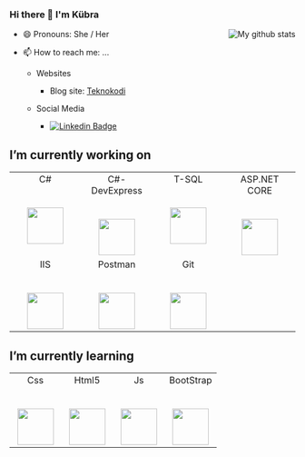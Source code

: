 ### Hi there 👋 I'm Kübra


<img align="right" src="https://github-readme-stats.vercel.app/api?username=kubrasimsek&show_icons=true&line_height=50&theme=tokyonight" alt="My github stats" /></a>

- 😄 Pronouns: She / Her

- 📫 How to reach me: ...

  - Websites
   
    - Blog site: [Teknokodi](https://www.teknokodi.com)

  - Social Media

    
    - [![Linkedin Badge](https://img.shields.io/badge/-kubrasimsek-blue?style=flat-square&logo=Linkedin&logoColor=white&link=https://www.linkedin.com/in/kbrasmsk/)](https://www.linkedin.com/in/kbrasmsk/)



## I’m currently working on

<table>
  <tbody>
    <tr valign="top">
      <td width="25%" align="center">
        <span>C#</span><br><br><br>
        <img height="64px" src="https://cdn.svgporn.com/logos/c-sharp.svg">
      </td>
      <td width="25%" align="center">
        <span>C#-DevExpress</span><br><br><br>
        <img height="64px" src="https://cdn.svgporn.com/logos/c-sharp.svg">
      </td>
      <td width="25%" align="center">
        <span>T-SQL</span><br><br><br>
        <img height="64px" src="https://cdn.svgporn.com/logos/buffer.svg">
      </td>
      <td width="25%" align="center">
        <span>ASP.NET CORE</span><br><br><br>
        <img height="64px" src="https://cdn.svgporn.com/logos/microsoft-windows.svg">
      </td>            
    </tr>
    <tr valign="top">
      <td width="25%" align="center">
        <span>IIS</span><br><br><br>
        <img height="64px" src="https://cdn.svgporn.com/logos/cloudant.svg">
      </td>
    <td width="25%" align="center">
        <span>Postman</span><br><br><br>
        <img height="64px" src="https://cdn.svgporn.com/logos/postman.svg">
      </td>
      <td width="25%" align="center">
        <span>Git</span><br><br><br>
        <img height="64px" src="https://cdn.svgporn.com/logos/git-icon.svg">
      </td>     
    </tr>
  </tbody>
</table>

## I’m currently learning

<table>
  <tbody>
    <tr valign="top">
      <td width="25%" align="center">
        <span>Css</span><br><br><br>
        <img height="64px" src="https://cdn.svgporn.com/logos/css-3.svg">
      </td>
      <td width="25%" align="center">
        <span>Html5</span><br><br><br>
        <img height="64px" src="https://cdn.svgporn.com/logos/html-5.svg">
      </td>
      <td width="25%" align="center">
        <span>Js</span><br><br><br>
        <img height="64px" src="https://cdn.svgporn.com/logos/javascript.svg">
      </td>
            <td width="25%" align="center">
        <span>BootStrap</span><br><br><br>
        <img height="64px" src="https://cdn.svgporn.com/logos/bootstrap.svg">
      </td>
    </tr>
  </tbody>
</table>

